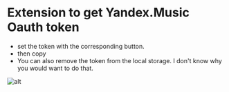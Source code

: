 # Extension to get Yandex.Music Oauth token

- set the token with the corresponding button.
- then copy
- You can also remove the token from the local storage. I don't know why you would want to do that.

![alt](https://github.com/sdrtba/YandexMusicOauthExtension/blob/main/res/view.jpg)
